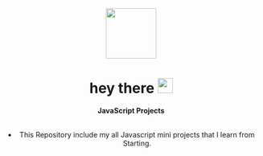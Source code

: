 <div id="header" align="center">
  <img src="https://media.giphy.com/media/M9gbBd9nbDrOTu1Mqx/giphy.gif" width="100"/>
</div>

<div align="center">
  <h1>
  hey there
  <img src="https://media.giphy.com/media/hvRJCLFzcasrR4ia7z/giphy.gif" width="30px"/>
  </h1> 
  <b>JavaScript Projects</b><br><br>
  <ul>
    <li>This Repository include my all Javascript mini projects that I learn from Starting.</li>
  </ul>
</div>
